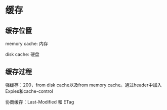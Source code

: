 # 缓存

## 缓存位置

memory cache: 内存

disk cache: 硬盘

## 缓存过程

强缓存：200，from disk cache以及from memory cache。通过header中加入Expies和cache-control

协商缓存：Last-Modified 和 ETag
